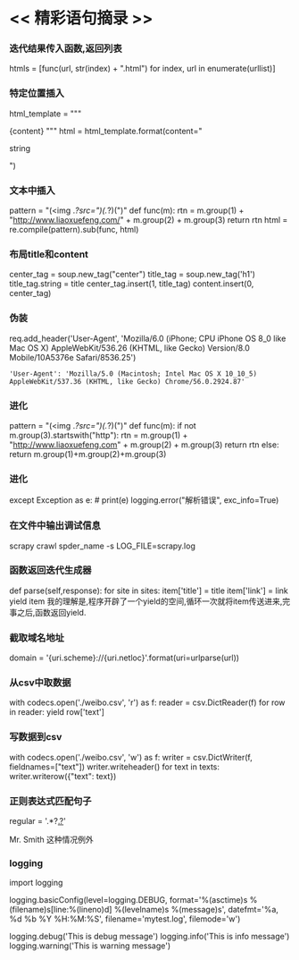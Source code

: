 # << 精彩语句摘录 >>

### 迭代结果传入函数,返回列表
htmls = [func(url, str(index) + ".html") for index, url in enumerate(urllist)]

### 特定位置插入
html_template = """
<!DOCTYPE html>
<html lang="en"><head><meta charset="UTF-8"></head><body>
{content}
</body></html>
"""
html = html_template.format(content="<p>string</p>")

### 文本中插入
pattern = "(<img .*?src=\")(.*?)(\")"
def func(m):
    rtn = m.group(1) + "http://www.liaoxuefeng.com/" + m.group(2) + m.group(3)
    return rtn
html = re.compile(pattern).sub(func, html)

### 布局title和content
center_tag = soup.new_tag("center")
title_tag = soup.new_tag('h1')
title_tag.string = title
center_tag.insert(1, title_tag)
content.insert(0, center_tag)

### 伪装
req.add_header('User-Agent', 'Mozilla/6.0 (iPhone; CPU iPhone OS 8_0 like Mac OS X) AppleWebKit/536.26 (KHTML, like Gecko) Version/8.0 Mobile/10A5376e Safari/8536.25')

    'User-Agent': 'Mozilla/5.0 (Macintosh; Intel Mac OS X 10_10_5) AppleWebKit/537.36 (KHTML, like Gecko) Chrome/56.0.2924.87'


### 进化
pattern = "(<img .*?src=\")(.*?)(\")"
def func(m):
    if not m.group(3).startswith("http"):
       rtn = m.group(1) + "http://www.liaoxuefeng.com" + m.group(2) + m.group(3)
       return rtn
    else:
       return m.group(1)+m.group(2)+m.group(3)
     
### 进化
except Exception as e:
    # print(e)
    logging.error("解析错误", exc_info=True)

### 在文件中输出调试信息
scrapy crawl spder_name -s LOG_FILE=scrapy.log

### 函数返回迭代生成器
def parse(self,response):
    for site in sites:
        item['title'] = title
        item['link'] = link
        yield item
我的理解是,程序开辟了一个yield的空间,循环一次就将item传送进来,完事之后,函数返回yield.

### 截取域名地址
domain = '{uri.scheme}://{uri.netloc}'.format(uri=urlparse(url))



### 从csv中取数据
with codecs.open('./weibo.csv', 'r') as f:
    reader = csv.DictReader(f)
    for row in reader:
        yield row['text']
        
### 写数据到csv
with codecs.open('./weibo.csv', 'w') as f:
    writer = csv.DictWriter(f, fieldnames=["text"])
    writer.writeheader()
    for text in texts:
        writer.writerow({"text": text})
     
### 正则表达式匹配句子
regular = '.*?[\.\?](?=\s+(?:[A-Z]|$))'

Mr. Smith 这种情况例外

### logging
import logging

logging.basicConfig(level=logging.DEBUG,
                    format='%(asctime)s %(filename)s[line:%(lineno)d] %(levelname)s %(message)s',
                    datefmt='%a, %d %b %Y %H:%M:%S',
                    filename='mytest.log',
                    filemode='w')

logging.debug('This is debug message')
logging.info('This is info message')
logging.warning('This is warning message')




